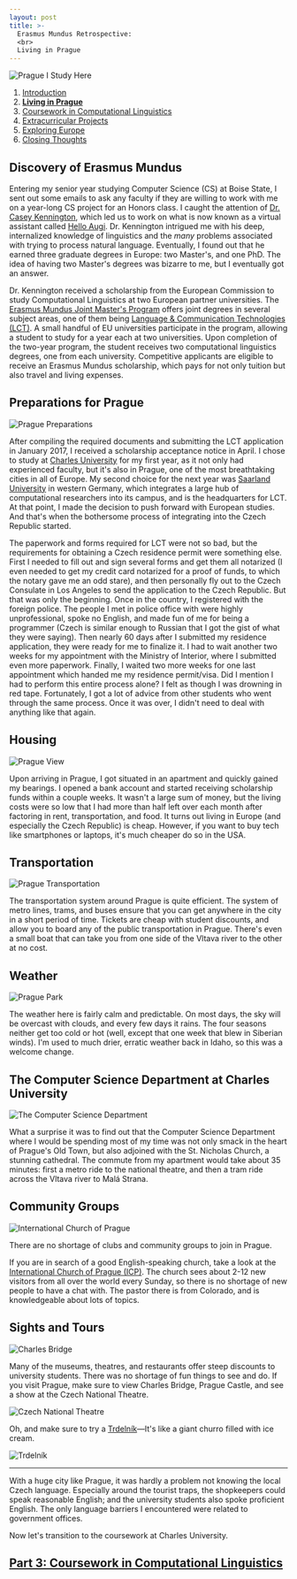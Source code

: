 ```yaml
---
layout: post
title: >-
  Erasmus Mundus Retrospective:
  <br>
  Living in Prague
---
```


![Prague I Study Here](/public/img/prague-i-study-here.jpg "I study here!")

1. [Introduction](/erasmus-mundus)
1. **[Living in Prague](/erasmus-living-in-prague)**
1. [Coursework in Computational Linguistics](/erasmus-coursework-in-computational-linguistics)
1. [Extracurricular Projects](/erasmus-extracurricular-projects)
1. [Exploring Europe](/erasmus-exploring-europe)
1. [Closing Thoughts](/erasmus-mundus-conclusion)

## Discovery of Erasmus Mundus

Entering my senior year studying Computer Science (CS) at Boise State, I sent out some emails to ask any faculty if they are willing to work with me on a year-long CS project for an Honors class. I caught the attention of [Dr. Casey Kennington](https://coen.boisestate.edu/faculty-staff/caseykennington/), which led us to work on what is now known as a virtual assistant called [Hello Augi](https://helloaugi.com/). Dr. Kennington intrigued me with his deep, internalized knowledge of linguistics and the *many* problems associated with trying to process natural language. Eventually, I found out that he earned three graduate degrees in Europe: two Master's, and one PhD. The idea of having two Master's degrees was bizarre to me, but I eventually got an answer.

Dr. Kennington received a scholarship from the European Commission to study Computational Linguistics at two European partner universities. The [Erasmus Mundus Joint Master's Program](https://ec.europa.eu/programmes/erasmus-plus/opportunities/individuals/students/erasmus-mundus-joint-master-degrees_en) offers joint degrees in several subject areas, one of them being [Language & Communication Technologies (LCT)](https://lct-master.org/). A small handful of EU universities participate in the program, allowing a student to study for a year each at two universities. Upon completion of the two-year program, the student receives two computational linguistics degrees, one from each university. Competitive applicants are eligible to receive an Erasmus Mundus scholarship, which pays for not only tuition but also travel and living expenses.

## Preparations for Prague

![Prague Preparations](/public/img/prague-preparations.jpg "Phillip wants to come too")

After compiling the required documents and submitting the LCT application in January 2017, I received a scholarship acceptance notice in April. I chose to study at [Charles University](http://ufal.mff.cuni.cz/home-page) for my first year, as it not only had experienced faculty, but it's also in Prague, one of the most breathtaking cities in all of Europe. My second choice for the next year was [Saarland University](https://www.uni-saarland.de/en/master/study-programmes/lang-lit/lst/description.html) in western Germany, which integrates a large hub of computational researchers into its campus, and is the headquarters for LCT. At that point, I made the decision to push forward with European studies. And that's when the bothersome process of integrating into the Czech Republic started.

The paperwork and forms required for LCT were not so bad, but the requirements for obtaining a Czech residence permit were something else. First I needed to fill out and sign several forms and get them all notarized (I even needed to get my credit card notarized for a proof of funds, to which the notary gave me an odd stare), and then personally fly out to the Czech Consulate in Los Angeles to send the application to the Czech Republic. But that was only the beginning. Once in the country, I registered with the foreign police. The people I met in police office with were highly unprofessional, spoke no English, and made fun of me for being a programmer (Czech is similar enough to Russian that I got the gist of what they were saying). Then nearly 60 days after I submitted my residence application, they were ready for me to finalize it. I had to wait another two weeks for my appointment with the Ministry of Interior, where I submitted even more paperwork. Finally, I waited two more weeks for one last appointment which handed me my residence permit/visa. Did I mention I had to perform this entire process alone? I felt as though I was drowning in red tape. Fortunately, I got a lot of advice from other students who went through the same process. Once it was over, I didn't need to deal with anything like that again.

## Housing

![Prague View](/public/img/prague-housing.jpg "Old Town in Prague")

Upon arriving in Prague, I got situated in an apartment and quickly gained my bearings. I opened a bank account and started receiving scholarship funds within a couple weeks. It wasn't a large sum of money, but the living costs were so low that I had more than half left over each month after factoring in rent, transportation, and food. It turns out living in Europe (and especially the Czech Republic) is cheap. However, if you want to buy tech like smartphones or laptops, it's much cheaper do so in the USA.

## Transportation

![Prague Transportation](/public/img/prague-transportation.jpg "A newer tram car in Prague")

The transportation system around Prague is quite efficient. The system of metro lines, trams, and buses ensure that you can get anywhere in the city in a short period of time. Tickets are cheap with student discounts, and allow you to board any of the public transportation in Prague. There's even a small boat that can take you from one side of the Vltava river to the other at no cost.

## Weather

![Prague Park](/public/img/prague-park.jpg "Prague in the Fall")

The weather here is fairly calm and predictable. On most days, the sky will be overcast with clouds, and every few days it rains. The four seasons neither get too cold or hot (well, except that one week that blew in Siberian winds). I'm used to much drier, erratic weather back in Idaho, so this was a welcome change.

## The Computer Science Department at Charles University

![The Computer Science Department](/public/img/prague-cs.jpg "A tram outside St. Nicholas Church and the Computer Science Department")

What a surprise it was to find out that the Computer Science Department where I would be spending most of my time was not only smack in the heart of Prague's Old Town, but also adjoined with the St. Nicholas Church, a stunning cathedral. The commute from my apartment would take about 35 minutes: first a metro ride to the national theatre, and then a tram ride across the Vltava river to Malá Strana.

## Community Groups

![International Church of Prague](/public/img/prague-icp.jpg "A community group meet")

There are no shortage of clubs and community groups to join in Prague.

If you are in search of a good English-speaking church, take a look at the [International Church of Prague (ICP)](https://icprague.cz/). The church sees about 2-12 new visitors from all over the world every Sunday, so there is no shortage of new people to have a chat with. The pastor there is from Colorado, and is knowledgeable about lots of topics.

## Sights and Tours

![Charles Bridge](/public/img/prague-charles-bridge.jpg "A view of Charles Bridge")

Many of the museums, theatres, and restaurants offer steep discounts to university students. There was no shortage of fun things to see and do. If you visit Prague, make sure to view Charles Bridge, Prague Castle, and see a show at the Czech National Theatre.

![Czech National Theatre](/public/img/prague-czech-national-theatre.jpg "A view of the Czech National Theatre")

Oh, and make sure to try a [Trdelník](https://www.geniuskitchen.com/recipe/trdelnik-slovak-czech-sweet-pastry-165166)&mdash;It's like a giant churro filled with ice cream.

![Trdelník](/public/img/prague-trdelnik.jpg "A Trdelník is tasty")

---

With a huge city like Prague, it was hardly a problem not knowing the local Czech language. Especially around the tourist traps, the shopkeepers could speak reasonable English; and the university students also spoke proficient English. The only language barriers I encountered were related to government offices.

Now let's transition to the coursework at Charles University.

## [Part 3: Coursework in Computational Linguistics](/erasmus-coursework-in-computational-linguistics)